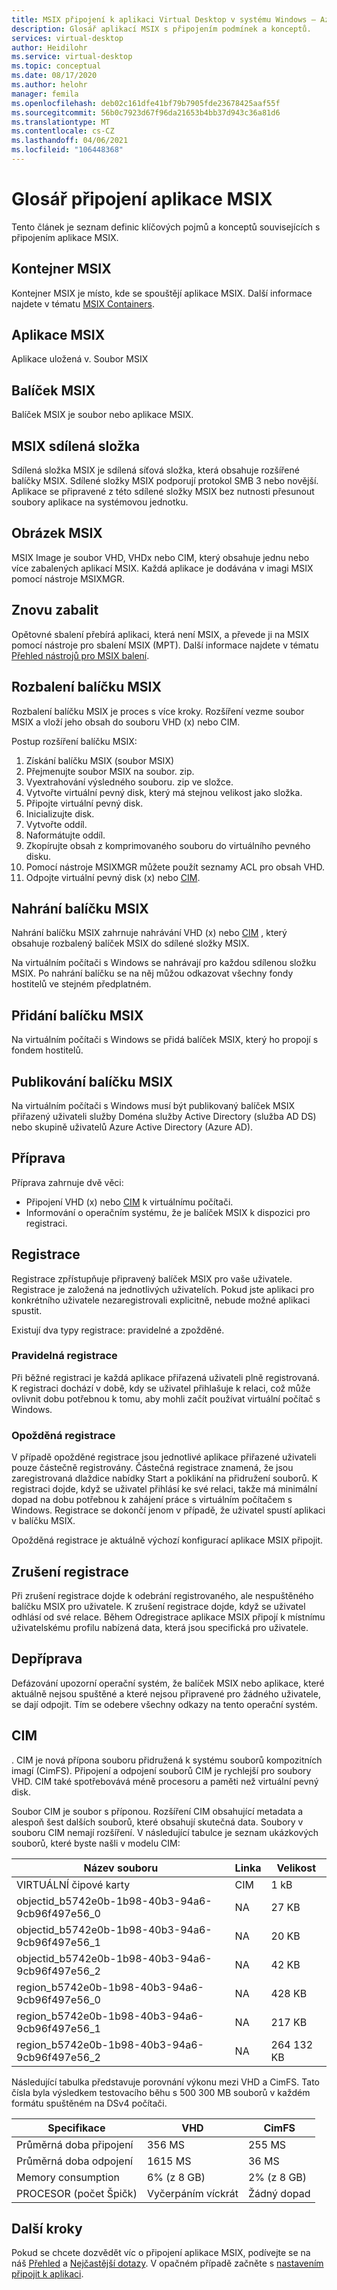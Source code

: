 ```yaml
---
title: MSIX připojení k aplikaci Virtual Desktop v systému Windows – Azure
description: Glosář aplikací MSIX s připojením podmínek a konceptů.
services: virtual-desktop
author: Heidilohr
ms.service: virtual-desktop
ms.topic: conceptual
ms.date: 08/17/2020
ms.author: helohr
manager: femila
ms.openlocfilehash: deb02c161dfe41bf79b7905fde23678425aaf55f
ms.sourcegitcommit: 56b0c7923d67f96da21653b4bb37d943c36a81d6
ms.translationtype: MT
ms.contentlocale: cs-CZ
ms.lasthandoff: 04/06/2021
ms.locfileid: "106448368"
---
```

# <a name="msix-app-attach-glossary"></a>Glosář připojení aplikace MSIX

Tento článek je seznam definic klíčových pojmů a konceptů souvisejících s připojením aplikace MSIX.

## <a name="msix-container"></a>Kontejner MSIX

Kontejner MSIX je místo, kde se spouštějí aplikace MSIX. Další informace najdete v tématu [MSIX Containers](/windows/msix/msix-container).

## <a name="msix-application"></a>Aplikace MSIX 

Aplikace uložená v. Soubor MSIX

## <a name="msix-package"></a>Balíček MSIX 

Balíček MSIX je soubor nebo aplikace MSIX.

## <a name="msix-share"></a>MSIX sdílená složka

Sdílená složka MSIX je sdílená síťová složka, která obsahuje rozšířené balíčky MSIX. Sdílené složky MSIX podporují protokol SMB 3 nebo novější. Aplikace se připravené z této sdílené složky MSIX bez nutnosti přesunout soubory aplikace na systémovou jednotku.

## <a name="msix-image"></a>Obrázek MSIX

MSIX Image je soubor VHD, VHDx nebo CIM, který obsahuje jednu nebo více zabalených aplikací MSIX. Každá aplikace je dodávána v imagi MSIX pomocí nástroje MSIXMGR.

## <a name="repackage"></a>Znovu zabalit

Opětovné sbalení přebírá aplikaci, která není MSIX, a převede ji na MSIX pomocí nástroje pro sbalení MSIX (MPT). Další informace najdete v tématu [Přehled nástrojů pro MSIX balení](/windows/msix/packaging-tool/tool-overview).

## <a name="expand-an-msix-package"></a>Rozbalení balíčku MSIX

Rozbalení balíčku MSIX je proces s více kroky. Rozšíření vezme soubor MSIX a vloží jeho obsah do souboru VHD (x) nebo CIM. 

Postup rozšíření balíčku MSIX:

1. Získání balíčku MSIX (soubor MSIX)
2. Přejmenujte soubor MSIX na soubor. zip.
3. Vyextrahování výsledného souboru. zip ve složce.
4. Vytvořte virtuální pevný disk, který má stejnou velikost jako složka.
5. Připojte virtuální pevný disk.
6. Inicializujte disk.
7. Vytvořte oddíl.
8. Naformátujte oddíl.
9. Zkopírujte obsah z komprimovaného souboru do virtuálního pevného disku.
10. Pomocí nástroje MSIXMGR můžete použít seznamy ACL pro obsah VHD.
11. Odpojte virtuální pevný disk (x) nebo [CIM](#cim).

## <a name="upload-an-msix-package"></a>Nahrání balíčku MSIX 

Nahrání balíčku MSIX zahrnuje nahrávání VHD (x) nebo [CIM](#cim) , který obsahuje rozbalený balíček MSIX do sdílené složky MSIX.

Na virtuálním počítači s Windows se nahrávají pro každou sdílenou složku MSIX. Po nahrání balíčku se na něj můžou odkazovat všechny fondy hostitelů ve stejném předplatném.

## <a name="add-an-msix-package"></a>Přidání balíčku MSIX

Na virtuálním počítači s Windows se přidá balíček MSIX, který ho propojí s fondem hostitelů.

## <a name="publish-an-msix-package"></a>Publikování balíčku MSIX 

Na virtuálním počítači s Windows musí být publikovaný balíček MSIX přiřazený uživateli služby Doména služby Active Directory (služba AD DS) nebo skupině uživatelů Azure Active Directory (Azure AD).

## <a name="staging"></a>Příprava

Příprava zahrnuje dvě věci:

- Připojení VHD (x) nebo [CIM](#cim) k virtuálnímu počítači.
- Informování o operačním systému, že je balíček MSIX k dispozici pro registraci.

## <a name="registration"></a>Registrace

Registrace zpřístupňuje připravený balíček MSIX pro vaše uživatele. Registrace je založená na jednotlivých uživatelích. Pokud jste aplikaci pro konkrétního uživatele nezaregistrovali explicitně, nebude možné aplikaci spustit.

Existují dva typy registrace: pravidelné a zpožděné.

### <a name="regular-registration"></a>Pravidelná registrace

Při běžné registraci je každá aplikace přiřazená uživateli plně registrovaná. K registraci dochází v době, kdy se uživatel přihlašuje k relaci, což může ovlivnit dobu potřebnou k tomu, aby mohli začít používat virtuální počítač s Windows.

### <a name="delayed-registration"></a>Opožděná registrace

V případě opožděné registrace jsou jednotlivé aplikace přiřazené uživateli pouze částečně registrovány. Částečná registrace znamená, že jsou zaregistrovaná dlaždice nabídky Start a poklikání na přidružení souborů. K registraci dojde, když se uživatel přihlásí ke své relaci, takže má minimální dopad na dobu potřebnou k zahájení práce s virtuálním počítačem s Windows. Registrace se dokončí jenom v případě, že uživatel spustí aplikaci v balíčku MSIX.

Opožděná registrace je aktuálně výchozí konfigurací aplikace MSIX připojit.

## <a name="deregistration"></a>Zrušení registrace

Při zrušení registrace dojde k odebrání registrovaného, ale nespuštěného balíčku MSIX pro uživatele. K zrušení registrace dojde, když se uživatel odhlásí od své relace. Během Odregistrace aplikace MSIX připojí k místnímu uživatelskému profilu nabízená data, která jsou specifická pro uživatele.

## <a name="destage"></a>Depříprava

Defázování upozorní operační systém, že balíček MSIX nebo aplikace, které aktuálně nejsou spuštěné a které nejsou připravené pro žádného uživatele, se dají odpojit. Tím se odebere všechny odkazy na tento operační systém.

## <a name="cim"></a>CIM

. CIM je nová přípona souboru přidružená k systému souborů kompozitních imagí (CimFS). Připojení a odpojení souborů CIM je rychlejší pro soubory VHD. CIM také spotřebovává méně procesoru a paměti než virtuální pevný disk.

Soubor CIM je soubor s příponou. Rozšíření CIM obsahující metadata a alespoň šest dalších souborů, které obsahují skutečná data. Soubory v souboru CIM nemají rozšíření. V následující tabulce je seznam ukázkových souborů, které byste našli v modelu CIM:

| Název souboru | Linka | Velikost |
|-----------|-----------|------|
| VIRTUÁLNÍ čipové karty | CIM | 1 kB |
| objectid_b5742e0b-1b98-40b3-94a6-9cb96f497e56_0 | NA | 27 KB |
| objectid_b5742e0b-1b98-40b3-94a6-9cb96f497e56_1 | NA | 20 KB |
| objectid_b5742e0b-1b98-40b3-94a6-9cb96f497e56_2 | NA | 42 KB |
| region_b5742e0b-1b98-40b3-94a6-9cb96f497e56_0 | NA | 428 KB |
| region_b5742e0b-1b98-40b3-94a6-9cb96f497e56_1 | NA | 217 KB |
| region_b5742e0b-1b98-40b3-94a6-9cb96f497e56_2 | NA | 264 132 KB |

Následující tabulka představuje porovnání výkonu mezi VHD a CimFS. Tato čísla byla výsledkem testovacího běhu s 500 300 MB souborů v každém formátu spuštěném na DSv4 počítači.

|  Specifikace                          | VHD                    | CimFS   |
|---------------------------------|--------------------------|-----------|
| Průměrná doba připojení     | 356 MS                     | 255 MS      |
| Průměrná doba odpojení   | 1615 MS                    | 36 MS       |
| Memory consumption | 6% (z 8 GB)                      | 2% (z 8 GB)       |
| PROCESOR (počet Špičk)          | Vyčerpáním víckrát | Žádný dopad |

## <a name="next-steps"></a>Další kroky

Pokud se chcete dozvědět víc o připojení aplikace MSIX, podívejte se na náš [Přehled](what-is-app-attach.md) a [Nejčastější dotazy](app-attach-faq.md). V opačném případě začněte s [nastavením připojit k aplikaci](app-attach.md).
